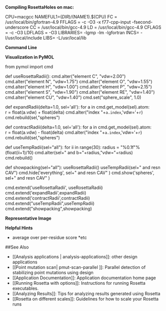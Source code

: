 **Compiling RosettaHoles on mac:**

CPU=macgcc
NAMEFUL1=$(DIR)/$(NAME1).$(CPU)
FC = /usr/local/bin/gfortran-4.9
FFLAGS = -c -O3 -x f77-cpp-input -fsecond-underscore
CC = /usr/local/bin/gcc-4.9
LD = /usr/local/bin/gcc-4.9
CFLAGS = -c -O3
LDFLAGS = -O3
LIBRARIES= -lgmp  -lm -lgfortran
INCS= -I/usr/local/include
LIBS= -L/usr/local/lib


**Command Line**

**Visualization in PyMOL** 

from pymol import cmd

def useRosettaRadii():
	cmd.alter("element C", "vdw=2.00")
	cmd.alter("element N", "vdw=1.75")
	cmd.alter("element O", "vdw=1.55")
	cmd.alter("element H", "vdw=1.00")
	cmd.alter("element P", "vdw=2.15")
	cmd.alter("element S", "vdw=1.90")
	cmd.alter("element RE", "vdw=1.40")
	cmd.alter("element CU", "vdw=1.40")
	cmd.set("sphere_scale", 1.0)
	
def expandRadii(delta=1.0, sel='all'):
	for a in cmd.get_model(sel).atom:	
		r = float(a.vdw) + float(delta)
		cmd.alter("index "+`a.index`,'vdw='+`r`)
	cmd.rebuild(sel,"spheres")

def contractRadii(delta=1.0, sel='all'):
	for a in cmd.get_model(sel).atom:	
		r = float(a.vdw) - float(delta)
		cmd.alter("index "+`a.index`,'vdw='+`r`)
	cmd.rebuild(sel,"spheres")

def useTempRadii(sel="all"):
	for ii in range(30):
		radius = "%0.1f"%(float(ii+1)/10)
		cmd.alter(sel+" and b="+radius,"vdw="+radius)
	cmd.rebuild()


def showpacking(sel="all"):
	useRosettaRadii()
	useTempRadii(sel+" and resn CAV")
	cmd.hide('everything', sel+" and resn CAV" )
	cmd.show('spheres', sel+" and resn CAV" )


cmd.extend('useRosettaRadii', useRosettaRadii)
cmd.extend('expandRadii',expandRadii)
cmd.extend('contractRadii',contractRadii)
cmd.extend("useTempRadii",useTempRadii)
cmd.extend("showpacking",showpacking)


**Representative Image**


**Helpful Hints**
* average over per-residue score
*etc


##See Also

* [[Analysis applications | analysis-applications]]: other design applications
* [[Point mutation scan| pmut-scan-parallel ]]: Parallel detection of stabilizing point mutations using design
* [[Application Documentation]]: Application documentation home page
* [[Running Rosetta with options]]: Instructions for running Rosetta executables.
* [[Analyzing Results]]: Tips for analyzing results generated using Rosetta
* [[Rosetta on different scales]]: Guidelines for how to scale your Rosetta runs

